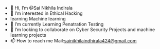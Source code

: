 - 👋 Hi, I’m @Sai Nikhila Indirala
- 👀 I’m interested in Ethical Hacking
- learning Machine learning 
- 🌱 I’m currently Learning Penatration Testing
- 💞️ I’m looking to collaborate on Cyber Security Projects and machine learning projects
- 📫 How to reach me Mail:sainikhilaindhirala424@gmail.com

<!---
SainikhilaI/SainikhilaI is a ✨ special ✨ repository because its `README.md` (this file) appears on your GitHub profile.
You can click the Preview link to take a look at your changes.
--->
